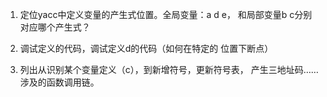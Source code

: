 1. 定位yacc中定义变量的产生式位置。全局变量：a d e，
和局部变量b c分别对应哪个产生式？

2. 调试定义的代码，调试定义d的代码（如何在特定的
位置下断点）

3. 列出从识别某个变量定义（c），到新增符号，更新符号表，
产生三地址码……涉及的函数调用链。


